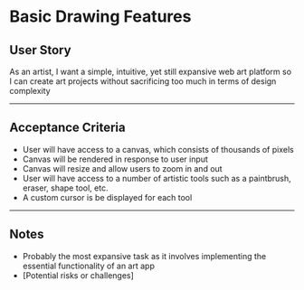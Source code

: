 # Basic Drawing Features

## **User Story**
As an artist,
I want a simple, intuitive, yet still expansive web art platform
so I can create art projects without sacrificing too much in terms of design complexity

---

## **Acceptance Criteria**
- User will have access to a canvas, which consists of thousands of pixels
- Canvas will be rendered in response to user input 
- Canvas will resize and allow users to zoom in and out
- User will have access to a number of artistic tools such as a paintbrush, eraser, shape tool, etc. 
- A custom cursor is be displayed for each tool

---

## **Notes**
- Probably the most expansive task as it involves implementing the essential functionality of an art app
- [Potential risks or challenges]